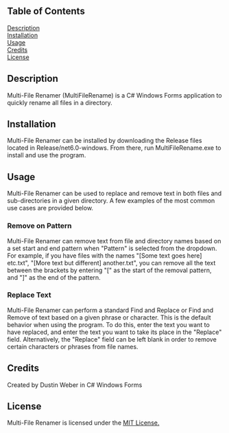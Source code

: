 ## Table of Contents
[Description](#description)  
[Installation](#installation)  
[Usage](#usage)  
[Credits](#credits)  
[License](#license)  

## Description
Multi-File Renamer (MultiFileRename) is a C# Windows Forms application to quickly rename all files in a directory.

## Installation
Multi-File Renamer can be installed by downloading the Release files located in Release/net6.0-windows.
From there, run MultiFileRename.exe to install and use the program.

## Usage
Multi-File Renamer can be used to replace and remove text in both files and sub-directories in a given directory.
A few examples of the most common use cases are provided below.

### Remove on Pattern
Multi-File Renamer can remove text from file and directory names based on a set start and end pattern when "Pattern" is selected from the dropdown.
For example, if you have files with the names "[Some text goes here] etc.txt", "[More text but different] another.txt",
you can remove all the text between the brackets by entering "[" as the start of the removal pattern, and "]" as the end of the pattern.

### Replace Text
Multi-File Renamer can perform a standard Find and Replace or Find and Remove of text based on a given phrase or character.
This is the default behavior when using the program.
To do this, enter the text you want to have replaced, and enter the text you want to take its place in the "Replace" field.
Alternatively, the "Replace" field can be left blank in order to remove certain characters or phrases from file names.

## Credits
Created by Dustin Weber in C# Windows Forms

## License
Multi-File Renamer is licensed under the [MIT License.](LICENSE.md)
